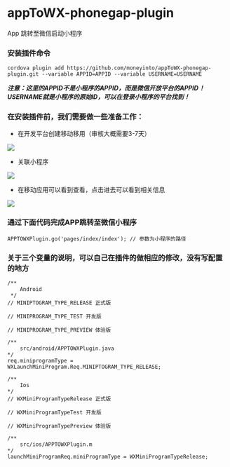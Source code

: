 # appToWX-phonegap-plugin
App 跳转至微信启动小程序


### 安装插件命令
```
cordova plugin add https://github.com/moneyinto/appToWX-phonegap-plugin.git --variable APPID=APPID --variable USERNAME=USERNAME
```

***注意：这里的APPID不是小程序的APPID，而是微信开放平台的APPID！USERNAME就是小程序的原始ID，可以在登录小程序的平台找到！***


### 在安装插件前，我们需要做一些准备工作：

- 在开发平台创建移动移用（审核大概需要3-7天）

![](http://7sbq8w.com1.z0.glb.clouddn.com/O8R%29A7QXHB6C~3QWNVKFYGW.png)

- 关联小程序

![](http://7sbq8w.com1.z0.glb.clouddn.com/0VSMJ2K%60%7DU%294DRCGKMDWSRJ.png)

- 在移动应用可以看到查看，点击进去可以看到相关信息

![](http://7sbq8w.com1.z0.glb.clouddn.com/8N1ET0R%7B9%5DP%605@SGV_AM@BX.png)


### 通过下面代码完成APP跳转至微信小程序

```
APPTOWXPlugin.go('pages/index/index'); // 参数为小程序的路径
```

### 关于三个变量的说明，可以自己在插件的做相应的修改，没有写配置的地方

```
/** 
    Android
 */
// MINIPTOGRAM_TYPE_RELEASE 正式版

// MINIPROGRAM_TYPE_TEST 开发版

// MINIPROGRAM_TYPE_PREVIEW 体验版

/** 
    src/android/APPTOWXPlugin.java 
*/
req.miniprogramType = WXLaunchMiniProgram.Req.MINIPTOGRAM_TYPE_RELEASE;

/** 
    Ios 
*/
// WXMiniProgramTypeRelease 正式版

// WXMiniProgramTypeTest 开发版

// WXMiniProgramTypePreview 体验版

/** 
    src/ios/APPTOWXPlugin.m 
*/
launchMiniProgramReq.miniProgramType = WXMiniProgramTypeRelease;
```